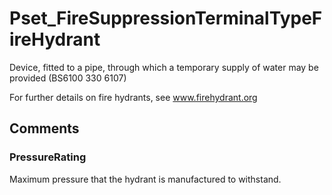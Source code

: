 # Pset_FireSuppressionTerminalTypeFireHydrant

Device, fitted to a pipe, through which a temporary supply of water may be provided (BS6100 330 6107)
<!-- end of short definition -->

For further details on fire hydrants, see www.firehydrant.org


## Comments

### PressureRating

Maximum pressure that the hydrant is manufactured to withstand.

